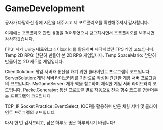 # GameDevelopment
공사가 다망하신 중에 시간을 내주시고 제 포트폴리오를 확인해주셔서 감사합니다.

아래에는 포트폴리오 관련 설명을 적어두었으니 참고하시면서 포트폴리오를 봐주시면 감사하겠습니다.


FPS: 제가 Unity 네트워크 라이브러리를 활용하여 제작하였던 FPS 게임 코드입니다.
Temp 2D RPG: 간단히 만들어 본 2D RPG 게임입니다.
Temp SpaceMario: 간단히 만들어 본 2D 캐주얼 게임입니다.


ClientSolution: 게임 서버와 통신을 하기 위한 클라이언트 프로그램의 코드입니다.
ServerSolution: 게임 서버 라이브러리를 기반으로 작성된 간단한 게임 서버 프로그램의 코드입니다.
MyGameServer: 제가 책을 참고하며 제작한 게임 서버 라이브러리 코드입니다.
PacketGenerator: 통신 프로토콜 별로 자동으로 전송 함수 코드를 만들어주는 프로그램의 코드입니다.


TCP_IP Socket Practice: EventSelect, IOCP를 활용하여 만든 채팅 서버 및 클라이언트 프로그램의 코드입니다.


다시 한 번 감사드리고, 남은 하루도 좋은 하루되시기 바랍니다!

